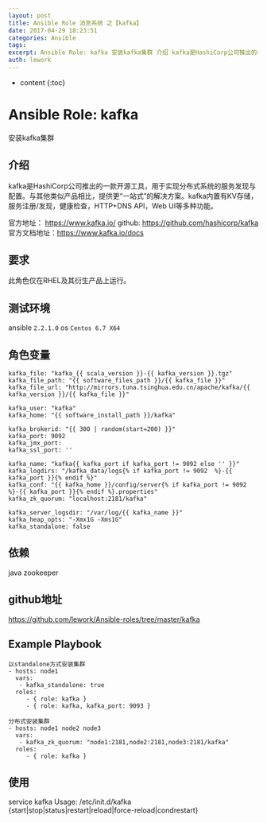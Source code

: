 ```yaml
---
layout: post
title: Ansible Role 消息系统 之【kafka】
date: 2017-04-29 18:23:51
categories: Ansible
tags:
excerpt: Ansible Role: kafka 安装kafka集群 介绍 kafka是HashiCorp公司推出的一款开源工具，用于实现分布式系统的服务...
auth: lework
---
```

* content
{:toc}

# Ansible Role: kafka

安装kafka集群

## 介绍
kafka是HashiCorp公司推出的一款开源工具，用于实现分布式系统的服务发现与配置。与其他类似产品相比，提供更“一站式”的解决方案。kafka内置有KV存储，服务注册/发现，健康检查，HTTP+DNS API，Web UI等多种功能。

官方地址： https://www.kafka.io/
github: https://github.com/hashicorp/kafka
官方文档地址：https://www.kafka.io/docs

## 要求

此角色仅在RHEL及其衍生产品上运行。

## 测试环境

ansible `2.2.1.0`
os `Centos 6.7 X64`

## 角色变量
	kafka_file: "kafka_{{ scala_version }}-{{ kafka_version }}.tgz"
	kafka_file_path: "{{ software_files_path }}/{{ kafka_file }}"
	kafka_file_url: "http://mirrors.tuna.tsinghua.edu.cn/apache/kafka/{{ kafka_version }}/{{ kafka_file }}"

	kafka_user: "kafka"
	kafka_home: "{{ software_install_path }}/kafka"

	kafka_brokerid: "{{ 300 | random(start=200) }}"
	kafka_port: 9092
	kafka_jmx_port: 
	kafka_ssl_port: ''

	kafka_name: "kafka{{ kafka_port if kafka_port != 9092 else '' }}"
	kafka_logdirs: "/kafka_data/logs{% if kafka_port != 9092  %}-{{ kafka_port }}{% endif %}"
	kafka_conf: "{{ kafka_home }}/config/server{% if kafka_port != 9092  %}-{{ kafka_port }}{% endif %}.properties"
	kafka_zk_quorum: "localhost:2181/kafka"

	kafka_server_logsdir: "/var/log/{{ kafka_name }}"
	kafka_heap_opts: "-Xmx1G -Xms1G"
	kafka_standalone: false

## 依赖
java
zookeeper

## github地址
https://github.com/lework/Ansible-roles/tree/master/kafka

## Example Playbook

	以standalone方式安装集群
	- hosts: node1
	  vars:
	   - kafka_standalone: true
	  roles:
		 - { role: kafka }
		 - { role: kafka, kafka_port: 9093 }

	分布式安装集群
	- hosts: node1 node2 node3
	  vars:
	   - kafka_zk_quorum: "node1:2181,node2:2181,node3:2181/kafka"
	  roles:
		 - { role: kafka }

## 使用
service kafka
Usage: /etc/init.d/kafka {start|stop|status|restart|reload|force-reload|condrestart}
